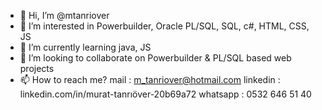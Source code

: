 - 👋 Hi, I’m @mtanriover
- 👀 I’m interested in Powerbuilder, Oracle PL/SQL, SQL, c#, HTML, CSS, JS
- 🌱 I’m currently learning java, JS
- 💞️ I’m looking to collaborate on Powerbuilder & PL/SQL based web projects
- 📫 How to reach me? 
mail      : m_tanriover@hotmail.com 
linkedin  : linkedin.com/in/murat-tanrıöver-20b69a72
whatsapp  : 0532 646 51 40 

<!---
mtanriover/mtanriover is a ✨ special ✨ repository because its `README.md` (this file) appears on your GitHub profile.
You can click the Preview link to take a look at your changes.
--->
